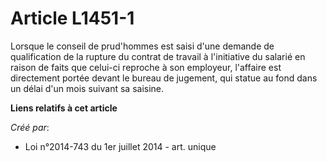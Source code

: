 # Article L1451-1

Lorsque le conseil de prud'hommes est saisi d'une demande de qualification de la rupture du contrat de travail à l'initiative
du salarié en raison de faits que celui-ci reproche à son employeur, l'affaire est directement portée devant le bureau de
jugement, qui statue au fond dans un délai d'un mois suivant sa saisine.

**Liens relatifs à cet article**

_Créé par_:

  - Loi n°2014-743 du 1er juillet 2014 - art. unique
